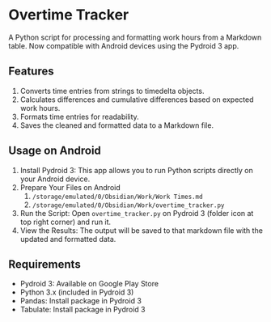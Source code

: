# Overtime Tracker

A Python script for processing and formatting work hours from a Markdown table. Now compatible with Android devices using the Pydroid 3 app.

## Features

1. Converts time entries from strings to timedelta objects.
2. Calculates differences and cumulative differences based on expected work hours.
3. Formats time entries for readability.
4. Saves the cleaned and formatted data to a Markdown file.

## Usage on Android

1. Install Pydroid 3: This app allows you to run Python scripts directly on your Android device.
2. Prepare Your Files on Android
   1. `/storage/emulated/0/Obsidian/Work/Work Times.md`
   2. `/storage/emulated/0/Obsidian/Work/overtime_tracker.py`
3. Run the Script: Open `overtime_tracker.py` on Pydroid 3 (folder icon at top right corner) and run it.
4. View the Results: The output will be saved to that markdown file with the updated and formatted data.

## Requirements

- Pydroid 3: Available on Google Play Store
- Python 3.x (included in Pydroid 3)
- Pandas: Install package in Pydroid 3
- Tabulate: Install package in Pydroid 3
